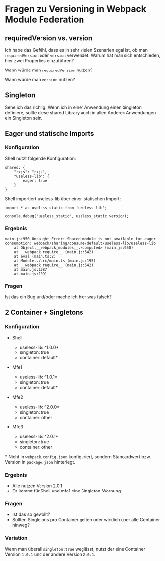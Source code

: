 # Fragen zu Versioning in Webpack Module Federation

## requiredVersion vs. version

Ich habe das Gefühl, dass es in sehr vielen Szenarien egal ist, ob man ``requiredVersion`` oder ``version`` verwendet. Warum hat man sich entschieden, hier zwei Properties einzuführen? 

Wann würde man ``requiredVersion`` nutzen?

Wann würde man ``version`` nutzen?


## Singleton

Sehe ich das richtig: Wenn ich in einer Anwendung einen Singleton definiere, sollte diese shared Library auch in allen Anderen Anwendungen ein Singleton sein.


## Eager und statische Imports

### Konfiguration

Shell nutzt folgende Konfiguration:

```
shared: { 
    "rxjs": "rxjs", 
    "useless-lib": {
        eager: true
    }
}
```

Shell importiert useless-lib über einen statischen Import:

```
import * as useless_static from 'useless-lib';

console.debug('useless_static', useless_static.version);
```

### Ergebnis

```
main.js:950 Uncaught Error: Shared module is not available for eager consumption: webpack/sharing/consume/default/useless-lib/useless-lib
    at Object.__webpack_modules__.<computed> (main.js:950)
    at __webpack_require__ (main.js:542)
    at eval (main.ts:2)
    at Module../src/main.ts (main.js:195)
    at __webpack_require__ (main.js:542)
    at main.js:1087
    at main.js:1091
```

### Fragen

Ist das ein Bug und/oder mache ich hier was falsch?



## 2 Container + Singletons

### Konfiguration

- Shell
  - useless-lib: ^1.0.0*
  - singleton: true
  - container: default*

- Mfe1
  - useless-lib: ^1.0.1*
  - singleton: true
  - container: default*

- Mfe2
  - useless-lib: ^2.0.0*
  - singleton: true
  - container: other

- Mfe3
  - useless-lib: ^2.0.1*
  - singleton: true
  - container: other

\* Nicht in ``webpack.config.json`` konfiguriert, sondern Standardwert bzw. Version in ``package.json`` hinterlegt.

### Ergebnis

- Alle nutzen Version 2.0.1
- Es kommt für Shell und mfe1 eine Singleton-Warnung

### Fragen

- Ist das so gewollt?
- Sollten Singletons pro Container gelten oder wirklich über alle Container hinweg?

### Variation

Wenn man überall ``singleton:true`` weglässt, nutzt der eine Container Version ``1.0.1`` und der andere Version ``2.0.1``.

